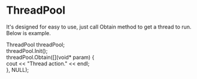 # ThreadPool
It's designed for easy to use, just call Obtain method to get a thread to run. Below is example.

ThreadPool threadPool;  
threadPool.Init();  
threadPool.Obtain([](void* param) {   
cout << "Thread action." << endl;   
}, NULL);